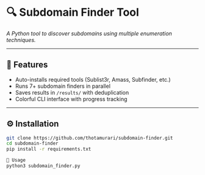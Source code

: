 # 🔍 Subdomain Finder Tool  
*A Python tool to discover subdomains using multiple enumeration techniques.*  

---

## 🚀 **Features**  
- Auto-installs required tools (Sublist3r, Amass, Subfinder, etc.)  
- Runs 7+ subdomain finders in parallel  
- Saves results in `/results/` with deduplication  
- Colorful CLI interface with progress tracking  

---

## ⚙️ **Installation**  
```bash
git clone https://github.com/thotamurari/subdomain-finder.git
cd subdomain-finder  
pip install -r requirements.txt

🎯 Usage
python3 subdomain_finder.py
